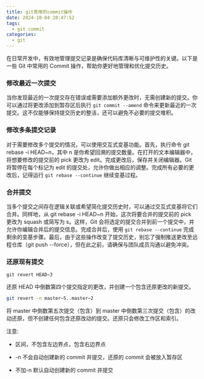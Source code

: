 ```yaml
---
title: git常用的commit操作
date: 2024-10-04 20:47:52
tags:
  - git commit
categories:
  - git
---
```


在日常开发中，有效地管理提交记录是确保代码库清晰与可维护性的关键。以下是一些 Git 中常用的 Commit 操作，帮助你更好地管理和优化提交历史。

<!-- more -->

### 修改最近一次提交

当你发现最近的一次提交存在错误或需要添加额外更改时，无需创建新的提交。你可以通过将更改添加到暂存区后执行 `git commit --amend` 命令来更新最近的一次提交。这不仅能够保持提交历史的整洁，还可以避免不必要的提交堆积。

### 修改多条提交记录

对于需要修改多个提交的情况，可以使用交互式变基功能。首先，执行命令 git rebase -i HEAD~n，其中 n 是你希望回溯的提交数量。在打开的文本编辑器中，将想要修改的提交前的 pick 更改为 edit。完成更改后，保存并关闭编辑器。Git 将暂停在每个标记为 edit 的提交处，允许你做出相应的调整。完成所有必要的更改后，记得运行 `git rebase --continue` 继续变基过程。

### 合并提交

当多个提交之间存在逻辑关联或希望简化提交历史时，可以通过交互式变基将它们合并。同样地，从 git rebase -i HEAD~n 开始，这次将要合并的提交前的 pick 更改为 squash 或简写为 s。这样，Git 会将选定的提交合并到前一个提交中，并允许你编辑合并后的提交信息。完成合并后，使用 `git rebase --continue` 完成剩余的变基步骤。最后，由于这些操作改变了提交历史，别忘了强制推送更改至远程仓库（git push --force），但在此之前，请确保与团队成员沟通以避免冲突。

### 还原现有提交

```sha
git revert HEAD~3
```

还原 HEAD 中倒数第四个提交指定的更改，并创建一个包含还原更改的新提交。

```sh
git revert -n master~5..master~2
```

将 master 中倒数第五次提交（包含）到 master 中倒数第三次提交（包含）的改动还原，但不创建任何包含还原改动的提交。还原只会修改工作区和索引。

注意:

- 区间，不包含左边界点，包含右边界点

- -n 不会自动创建新的 commit 并提交，还原的 commit 会被放入暂存区

- 不加-n 默认自动创建新的 commit 并提交
